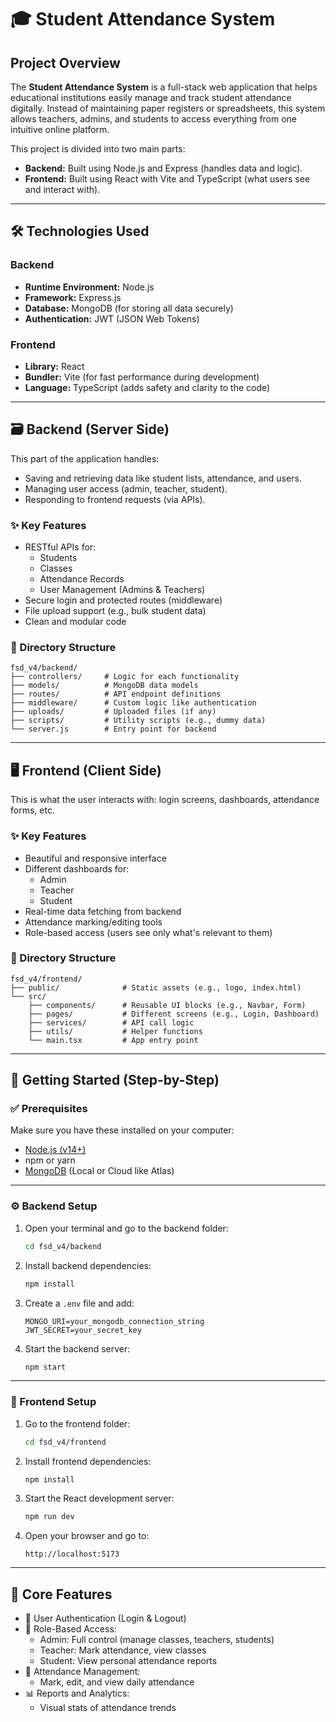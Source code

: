 # 🎓 Student Attendance System

##  Project Overview

The **Student Attendance System** is a full-stack web application that helps educational institutions easily manage and track student attendance digitally. Instead of maintaining paper registers or spreadsheets, this system allows teachers, admins, and students to access everything from one intuitive online platform.

This project is divided into two main parts:
- **Backend:** Built using Node.js and Express (handles data and logic).
- **Frontend:** Built using React with Vite and TypeScript (what users see and interact with).

---

## 🛠️ Technologies Used

### Backend
- **Runtime Environment:** Node.js
- **Framework:** Express.js
- **Database:** MongoDB (for storing all data securely)
- **Authentication:** JWT (JSON Web Tokens)

### Frontend
- **Library:** React
- **Bundler:** Vite (for fast performance during development)
- **Language:** TypeScript (adds safety and clarity to the code)

---

## 🗃️ Backend (Server Side)

This part of the application handles:
- Saving and retrieving data like student lists, attendance, and users.
- Managing user access (admin, teacher, student).
- Responding to frontend requests (via APIs).

### ✨ Key Features
- RESTful APIs for:
  - Students
  - Classes
  - Attendance Records
  - User Management (Admins & Teachers)
- Secure login and protected routes (middleware)
- File upload support (e.g., bulk student data)
- Clean and modular code

### 📂 Directory Structure
```
fsd_v4/backend/
├── controllers/     # Logic for each functionality
├── models/          # MongoDB data models
├── routes/          # API endpoint definitions
├── middleware/      # Custom logic like authentication
├── uploads/         # Uploaded files (if any)
├── scripts/         # Utility scripts (e.g., dummy data)
└── server.js        # Entry point for backend
```

---

## 🖥️ Frontend (Client Side)

This is what the user interacts with: login screens, dashboards, attendance forms, etc.

### ✨ Key Features
- Beautiful and responsive interface
- Different dashboards for:
  - Admin
  - Teacher
  - Student
- Real-time data fetching from backend
- Attendance marking/editing tools
- Role-based access (users see only what's relevant to them)

### 📂 Directory Structure
```
fsd_v4/frontend/
├── public/              # Static assets (e.g., logo, index.html)
└── src/
    ├── components/      # Reusable UI blocks (e.g., Navbar, Form)
    ├── pages/           # Different screens (e.g., Login, Dashboard)
    ├── services/        # API call logic
    ├── utils/           # Helper functions
    └── main.tsx         # App entry point
```

---

## 🚀 Getting Started (Step-by-Step)

### ✅ Prerequisites
Make sure you have these installed on your computer:
- [Node.js (v14+)](https://nodejs.org/)
- npm or yarn
- [MongoDB](https://www.mongodb.com/) (Local or Cloud like Atlas)

---

### ⚙️ Backend Setup

1. Open your terminal and go to the backend folder:
   ```bash
   cd fsd_v4/backend
   ```

2. Install backend dependencies:
   ```bash
   npm install
   ```

3. Create a `.env` file and add:
   ```
   MONGO_URI=your_mongodb_connection_string
   JWT_SECRET=your_secret_key
   ```

4. Start the backend server:
   ```bash
   npm start
   ```

---

### 🎨 Frontend Setup

1. Go to the frontend folder:
   ```bash
   cd fsd_v4/frontend
   ```

2. Install frontend dependencies:
   ```bash
   npm install
   ```

3. Start the React development server:
   ```bash
   npm run dev
   ```

4. Open your browser and go to:
   ```
   http://localhost:5173
   ```

---

## 🎯 Core Features

- 🔐 User Authentication (Login & Logout)
- 👥 Role-Based Access:
  - Admin: Full control (manage classes, teachers, students)
  - Teacher: Mark attendance, view classes
  - Student: View personal attendance reports
- 📅 Attendance Management:
  - Mark, edit, and view daily attendance
- 📊 Reports and Analytics:
  - Visual stats of attendance trends

